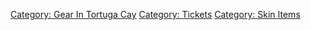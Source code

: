 [Category: Gear In Tortuga
Cay](Category:_Gear_In_Tortuga_Cay "wikilink") [Category:
Tickets](Category:_Tickets "wikilink") [Category: Skin
Items](Category:_Skin_Items "wikilink")
